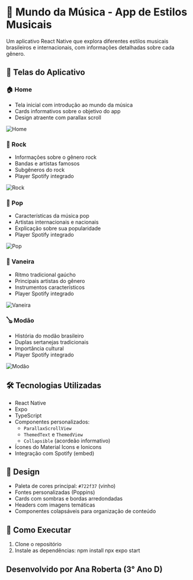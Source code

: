 # 🎵 Mundo da Música - App de Estilos Musicais

Um aplicativo React Native que explora diferentes estilos musicais brasileiros e internacionais, com informações detalhadas sobre cada gênero.

## 📱 Telas do Aplicativo

### 🏠 Home
- Tela inicial com introdução ao mundo da música
- Cards informativos sobre o objetivo do app
- Design atraente com parallax scroll
<img src="Mobile/assets/images/home.jpg" alt="Home">


### 🎸 Rock
- Informações sobre o gênero rock
- Bandas e artistas famosos
- Subgêneros do rock
- Player Spotify integrado
<img src="Mobile/assets/images/telarock.jpg" alt="Rock">


### 🎤 Pop
- Características da música pop
- Artistas internacionais e nacionais
- Explicação sobre sua popularidade
- Player Spotify integrado
<img src="Mobile/assets/images/telapop.jpg" alt="Pop">


### 💃 Vaneira
- Ritmo tradicional gaúcho
- Principais artistas do gênero
- Instrumentos característicos
- Player Spotify integrado
<img src="Mobile/assets/images/telavaneira.jpg" alt="Vaneira">


### 🪕 Modão
- História do modão brasileiro
- Duplas sertanejas tradicionais
- Importância cultural
- Player Spotify integrado
<img src="Mobile/assets/images/telamodao.jpg" alt="Modão">


## 🛠 Tecnologias Utilizadas

- React Native
- Expo
- TypeScript
- Componentes personalizados:
  - `ParallaxScrollView`
  - `ThemedText` e `ThemedView`
  - `Collapsible` (acordeão informativo)
- Ícones do Material Icons e Ionicons
- Integração com Spotify (embed)

## 🎨 Design

- Paleta de cores principal: `#722f37` (vinho)
- Fontes personalizadas (Poppins)
- Cards com sombras e bordas arredondadas
- Headers com imagens temáticas
- Componentes colapsáveis para organização de conteúdo


## 🚀 Como Executar

1. Clone o repositório
2. Instale as dependências:
npm install
npx expo start

## Desenvolvido por Ana Roberta (3° Ano D)

